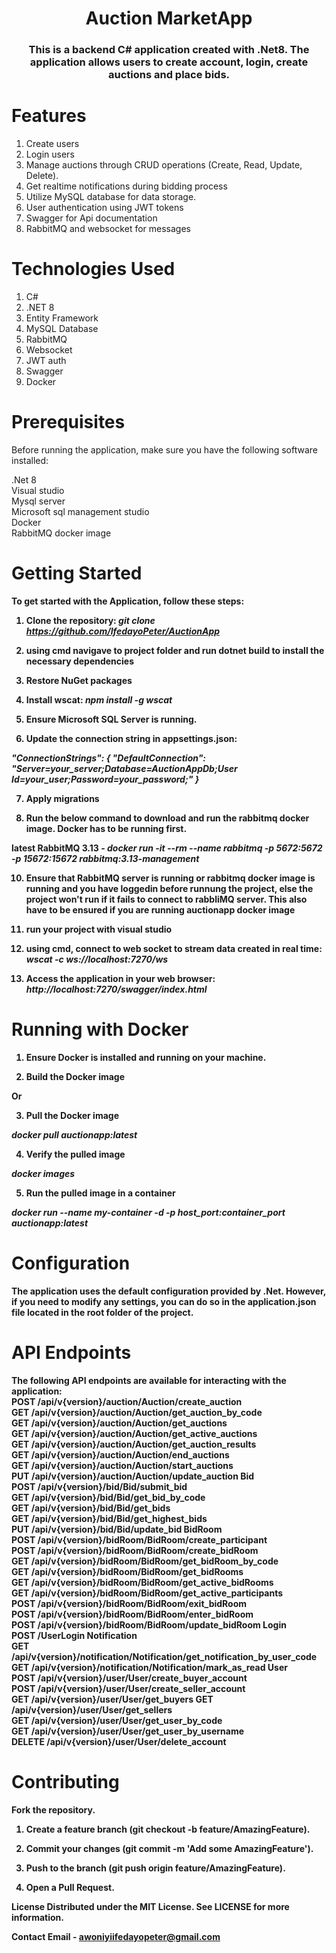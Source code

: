 <h1 align="center">Auction MarketApp</h1>
<h3 align="center">This is a backend C# application created with .Net8. The application allows users to create account, login, create auctions and place bids.</h3>

# Features
1. Create users
2. Login users
3. Manage auctions through CRUD operations (Create, Read, Update, Delete).
4. Get realtime notifications during bidding process
5. Utilize MySQL database for data storage.
6. User authentication using JWT tokens
7. Swagger for Api documentation
8. RabbitMQ and websocket for messages

# Technologies Used
1. C#
2. .NET 8
3. Entity Framework
4. MySQL Database
5. RabbitMQ
6. Websocket
7. JWT auth
8. Swagger
9. Docker

# Prerequisites
Before running the application, make sure you have the following software installed:

.Net 8
<br/>
Visual studio
<br/>
Mysql server
<br/>
Microsoft sql management studio
<br/>
Docker
<br/>
RabbitMQ docker image

# Getting Started
<b>To get started with the Application, follow these steps:

1. Clone the repository:
*git clone https://github.com/IfedayoPeter/AuctionApp*

2. using cmd navigave to project folder and run dotnet build to install the necessary dependencies

3. Restore NuGet packages

4. Install wscat:
 *npm install -g wscat*

5. Ensure Microsoft SQL Server is running.

6. Update the connection string in appsettings.json:

 *"ConnectionStrings": { "DefaultConnection": "Server=your_server;Database=AuctionAppDb;User Id=your_user;Password=your_password;" }* 

7. Apply migrations

8. Run the below command to download and run the rabbitmq docker image. Docker has to be running first.
   
latest RabbitMQ 3.13 - 
*docker run -it --rm --name rabbitmq -p 5672:5672 -p 15672:15672 rabbitmq:3.13-management*

10. Ensure that RabbitMQ server is running or rabbitmq docker image is running and you have loggedin before runnung the project, else the project won't run if it fails to connect
   to rabbliMQ server. This also have to be ensured if you are running auctionapp docker image

11. run your project with visual studio

12. using cmd, connect to web socket to stream data created in real time:
 *wscat -c ws://localhost:7270/ws*

13. Access the application in your web browser:
*http://localhost:7270/swagger/index.html<b/>*

# Running with Docker 

1. <b>Ensure Docker is installed and running on your machine.<b/>

2. <b>Build the Docker image<b/>

**Or**


3. **Pull the Docker image**

*docker pull auctionapp:latest*

4. **Verify the pulled image**

*docker images*

5. **Run the pulled image in a container**

*docker run --name my-container -d -p host_port:container_port auctionapp:latest*



# Configuration
The application uses the default configuration provided by .Net. However, if you need to modify any settings, you can do so in the application.json file located in the root folder of the project.

# API Endpoints
The following API endpoints are available for interacting with the application:
<br>
POST /api/v{version}/auction/Auction/create_auction 
<br/>
GET /api/v{version}/auction/Auction/get_auction_by_code 
<br/>
GET /api/v{version}/auction/Auction/get_auctions 
<br/>
GET /api/v{version}/auction/Auction/get_active_auctions 
<br/>
GET /api/v{version}/auction/Auction/get_auction_results 
<br/>
GET /api/v{version}/auction/Auction/end_auctions 
<br/>
GET /api/v{version}/auction/Auction/start_auctions 
<br/>
PUT /api/v{version}/auction/Auction/update_auction Bid 
<br/>
POST /api/v{version}/bid/Bid/submit_bid 
<br/>
GET /api/v{version}/bid/Bid/get_bid_by_code 
<br/>
GET /api/v{version}/bid/Bid/get_bids 
<br/>
GET /api/v{version}/bid/Bid/get_highest_bids 
<br/>
PUT /api/v{version}/bid/Bid/update_bid BidRoom 
<br/>
POST /api/v{version}/bidRoom/BidRoom/create_participant 
<br/>
POST /api/v{version}/bidRoom/BidRoom/create_bidRoom 
<br/>
GET /api/v{version}/bidRoom/BidRoom/get_bidRoom_by_code 
<br/>
GET /api/v{version}/bidRoom/BidRoom/get_bidRooms 
<br/>
GET /api/v{version}/bidRoom/BidRoom/get_active_bidRooms 
<br/>
GET /api/v{version}/bidRoom/BidRoom/get_active_participants 
<br/>
POST /api/v{version}/bidRoom/BidRoom/exit_bidRoom 
<br/>
POST /api/v{version}/bidRoom/BidRoom/enter_bidRoom 
<br/>
POST /api/v{version}/bidRoom/BidRoom/update_bidRoom Login 
<br/>
POST /UserLogin Notification 
<br/>
GET /api/v{version}/notification/Notification/get_notification_by_user_code 
<br/>
GET /api/v{version}/notification/Notification/mark_as_read User
<br/>
POST /api/v{version}/user/User/create_buyer_account 
<br/>
POST /api/v{version}/user/User/create_seller_account 
<br/>
GET /api/v{version}/user/User/get_buyers GET /api/v{version}/user/User/get_sellers 
<br/>
GET /api/v{version}/user/User/get_user_by_code 
<br/>
GET /api/v{version}/user/User/get_user_by_username 
<br/>
DELETE /api/v{version}/user/User/delete_account 


# Contributing 

<b>Fork the repository.

1. Create a feature branch (git checkout -b feature/AmazingFeature).

2. Commit your changes (git commit -m 'Add some AmazingFeature').

3. Push to the branch (git push origin feature/AmazingFeature). 

4. Open a Pull Request. <b/>

License Distributed under the MIT License. See LICENSE for more information.

Contact Email - awoniyiifedayopeter@gmail.com
